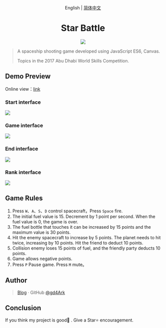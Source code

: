 <p align="center">
	English | <a href="https://github.com/gd4Ark/star-battle/blob/master/README-CN.md">简体中文</a>
</p>
<h1 align="center">
    Star Battle
</h1>
<p align="center">
    <img src="https://ws1.sinaimg.cn/large/006mS5wEgy1fx9ouu9sncj3063049gll.jpg">
</p>


> A spaceship shooting game developed using JavaScript ES6, Canvas.
>
> Topics in the 2017 Abu Dhabi World Skills Competition.

## Demo Preview

Online view：[link](https://4ark.me/star-battle)

### Start interface

![](https://ws1.sinaimg.cn/large/006mS5wEgy1g02z5a4blsj30sw0gpjsm.jpg)

### Game interface

![](https://ws1.sinaimg.cn/large/006mS5wEgy1g02z5kvrgaj30sw0gpjv0.jpg)

### End interface

![](https://ws1.sinaimg.cn/large/006mS5wEgy1g02z5xag6aj30sw0gpgmh.jpg)

### Rank interface

![](https://ws1.sinaimg.cn/large/006mS5wEgy1g02z62lsttj30sw0gpt9j.jpg)

## Game Rules

1. Press  `W`、`A`、`S`、`D` control spacecraft，Press `Space` fire.
2. The initial fuel value is 15. Decrement by 1 point per second. When the fuel value is 0, the game is over.
3. The fuel bottle that touches it can be increased by 15 points and the maximum value is 30 points.
4. Hit the enemy spacecraft to increase by 5 points. The planet needs to hit twice, increasing by 10 points. Hit the friend to deduct 10 points.
5. Collision enemy loses 15 points of fuel, and the friendly party deducts 10 points.
6. Game allows negative points.
7. Press `P` Pause game. Press `M` mute。

## Author

> [Blog](https://4ark.me/) · GitHub [@gd4Ark](https://github.com/gd4Ark)

## Conclusion

If you think my project is good👏 . Give a Star⭐ encouragement.